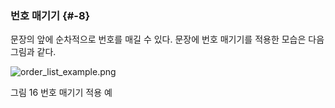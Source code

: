 ### 번호 매기기 {#-8}

문장의 앞에 순차적으로 번호를 매길 수 있다. 문장에 번호 매기기를 적용한 모습은 다음 그림과 같다.

![order_list_example.png](/assets/orderlist_example.png)

그림 16 번호 매기기 적용 예